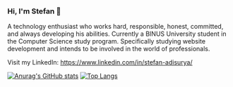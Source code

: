 ### Hi, I'm Stefan 👋

A technology enthusiast who works hard, responsible, honest, committed, and always developing his abilities. Currently a BINUS University student in the Computer Science study program. Specifically studying website development and intends to be involved in the world of professionals.

Visit my LinkedIn: https://www.linkedin.com/in/stefan-adisurya/

[![Anurag's GitHub stats](https://github-readme-stats.vercel.app/api?username=stefanadisurya&show_icons=true&theme=tokyonight)](https://github.com/stefanadisurya)
[![Top Langs](https://github-readme-stats.vercel.app/api/top-langs/?username=stefanadisurya&show_icons=true&theme=tokyonight)](https://github.com/stefanadisurya)
